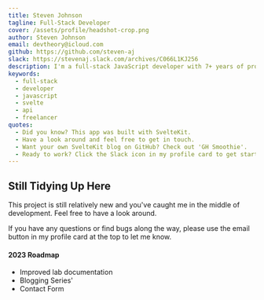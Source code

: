 ```yaml
---
title: Steven Johnson
tagline: Full-Stack Developer
cover: /assets/profile/headshot-crop.png
author: Steven Johnson
email: devtheory@icloud.com
github: https://github.com/steven-aj
slack: https://stevenaj.slack.com/archives/C066L1KJ256
description: I'm a full-stack JavaScript developer with 7+ years of professional experience across WordPress and web application development.
keywords:
  - full-stack
  - developer
  - javascript
  - svelte
  - api
  - freelancer
quotes:
  - Did you know? This app was built with SvelteKit.
  - Have a look around and feel free to get in touch.
  - Want your own SvelteKit blog on GitHub? Check out 'GH Smoothie'.
  - Ready to work? Click the Slack icon in my profile card to get started.
---
```

## Still Tidying Up Here

This project is still relatively new and you've caught me in the middle of development. Feel free to have a look around. 

If you have any questions or find bugs along the way, please use the email button in my profile card at the top to let me know.

#### 2023 Roadmap

- Improved lab documentation
- Blogging Series'
- Contact Form